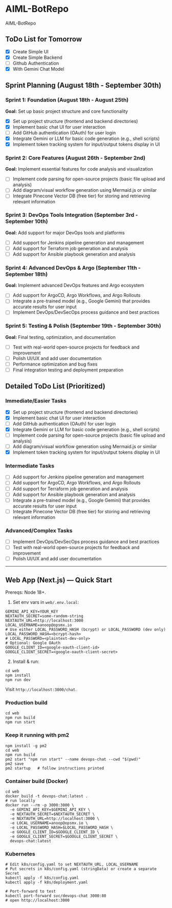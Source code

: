 # AIML-BotRepo
AIML-BotRepo

## ToDo List for Tomorrow
- [x] Create Simple UI
- [x] Create Simple Backend
- [ ] Github Authentication
- [x] With Gemini Chat Model

## Sprint Planning (August 18th - September 30th)

### Sprint 1: Foundation (August 18th - August 25th)
**Goal:** Set up basic project structure and core functionality
- [x] Set up project structure (frontend and backend directories)
- [x] Implement basic chat UI for user interaction
- [ ] Add GitHub authentication (OAuth) for user login
- [x] Integrate Gemini or LLM for basic code generation (e.g., shell scripts)
- [x] Implement token tracking system for input/output tokens display in UI

### Sprint 2: Core Features (August 26th - September 2nd)
**Goal:** Implement essential features for code analysis and visualization
- [ ] Implement code parsing for open-source projects (basic file upload and analysis)
- [ ] Add diagram/visual workflow generation using Mermaid.js or similar
- [ ] Integrate Pinecone Vector DB (free tier) for storing and retrieving relevant information

### Sprint 3: DevOps Tools Integration (September 3rd - September 10th)
**Goal:** Add support for major DevOps tools and platforms
- [ ] Add support for Jenkins pipeline generation and management
- [ ] Add support for Terraform job generation and analysis
- [ ] Add support for Ansible playbook generation and analysis

### Sprint 4: Advanced DevOps & Argo (September 11th - September 18th)
**Goal:** Implement advanced DevOps features and Argo ecosystem
- [ ] Add support for ArgoCD, Argo Workflows, and Argo Rollouts
- [ ] Integrate a pre-trained model (e.g., Google Gemini) that provides accurate results for user input
- [ ] Implement DevOps/DevSecOps process guidance and best practices

### Sprint 5: Testing & Polish (September 19th - September 30th)
**Goal:** Final testing, optimization, and documentation
- [ ] Test with real-world open-source projects for feedback and improvement
- [ ] Polish UI/UX and add user documentation
- [ ] Performance optimization and bug fixes
- [ ] Final integration testing and deployment preparation

## Detailed ToDo List (Prioritized)

### Immediate/Easier Tasks
- [x] Set up project structure (frontend and backend directories)
- [x] Implement basic chat UI for user interaction
- [ ] Add GitHub authentication (OAuth) for user login
- [x] Integrate Gemini or LLM for basic code generation (e.g., shell scripts)
- [ ] Implement code parsing for open-source projects (basic file upload and analysis)
- [ ] Add diagram/visual workflow generation using Mermaid.js or similar
- [x] Implement token tracking system for input/output tokens display in UI

### Intermediate Tasks
- [ ] Add support for Jenkins pipeline generation and management
- [ ] Add support for ArgoCD, Argo Workflows, and Argo Rollouts
- [ ] Add support for Terraform job generation and analysis
- [ ] Add support for Ansible playbook generation and analysis
- [ ] Integrate a pre-trained model (e.g., Google Gemini) that provides accurate results for user input
- [ ] Integrate Pinecone Vector DB (free tier) for storing and retrieving relevant information

### Advanced/Complex Tasks
- [ ] Implement DevOps/DevSecOps process guidance and best practices
- [ ] Test with real-world open-source projects for feedback and improvement
- [ ] Polish UI/UX and add user documentation

---

## Web App (Next.js) — Quick Start

Prereqs: Node 18+.

1. Set env vars in `web/.env.local`:
```
GEMINI_API_KEY=YOUR_KEY
NEXTAUTH_SECRET=some-random-string
NEXTAUTH_URL=http://localhost:3000
LOCAL_USERNAME=anoop@opsmx.io
# Use either LOCAL_PASSWORD_HASH (bcrypt) or LOCAL_PASSWORD (dev only)
LOCAL_PASSWORD_HASH=<bcrypt-hash>
# LOCAL_PASSWORD=<plaintext-dev-only>
# Optional: Google OAuth
GOOGLE_CLIENT_ID=<google-oauth-client-id>
GOOGLE_CLIENT_SECRET=<google-oauth-client-secret>
```

2. Install & run:
```
cd web
npm install
npm run dev
```
Visit `http://localhost:3000/chat`.

### Production build
```
cd web
npm run build
npm run start
```

### Keep it running with pm2
```
npm install -g pm2
cd web
npm run build
pm2 start "npm run start" --name devops-chat --cwd "$(pwd)"
pm2 save
pm2 startup   # follow instructions printed
```

### Container build (Docker)
```
cd web
docker build -t devops-chat:latest .
# run locally
docker run --rm -p 3000:3000 \
  -e GEMINI_API_KEY=$GEMINI_API_KEY \
  -e NEXTAUTH_SECRET=$NEXTAUTH_SECRET \
  -e NEXTAUTH_URL=http://localhost:3000 \
  -e LOCAL_USERNAME=anoop@opsmx.io \
  -e LOCAL_PASSWORD_HASH=$LOCAL_PASSWORD_HASH \
  -e GOOGLE_CLIENT_ID=$GOOGLE_CLIENT_ID \
  -e GOOGLE_CLIENT_SECRET=$GOOGLE_CLIENT_SECRET \
  devops-chat:latest
```

### Kubernetes
```
# Edit k8s/config.yaml to set NEXTAUTH_URL, LOCAL_USERNAME
# Put secrets in k8s/config.yaml (stringData) or create a separate Secret
kubectl apply -f k8s/config.yaml
kubectl apply -f k8s/deployment.yaml

# Port-forward to test
kubectl port-forward svc/devops-chat 3000:80
# open http://localhost:3000
```

